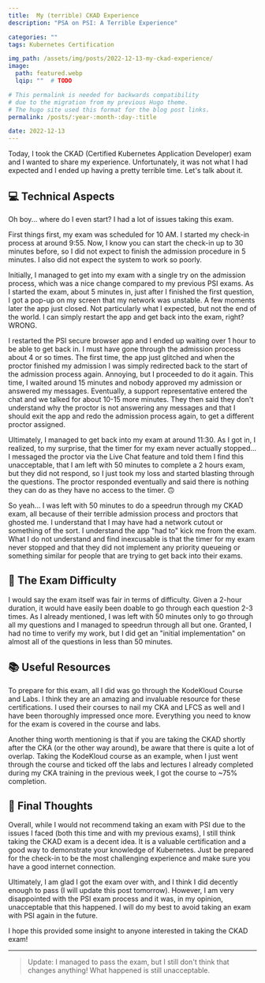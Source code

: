 ```yaml
---
title:  My (terrible) CKAD Experience
description: "PSA on PSI: A Terrible Experience"

categories: ""
tags: Kubernetes Certification

img_path: /assets/img/posts/2022-12-13-my-ckad-experience/
image:
  path: featured.webp
  lqip: ""  # TODO

# This permalink is needed for backwards compatibility 
# due to the migration from my previous Hugo theme.
# The hugo site used this format for the blog post links.
permalink: /posts/:year-:month-:day-:title

date: 2022-12-13
---
```


Today, I took the CKAD (Certified Kubernetes Application Developer) exam and I wanted to share my experience. Unfortunately, it was not what I had expected and I ended up having a pretty terrible time. Let's talk about it.

## 💻 Technical Aspects

Oh boy... where do I even start? I had a lot of issues taking this exam.

First things first, my exam was scheduled for 10 AM. I started my check-in process at around 9:55. Now, I know you can start the check-in up to 30 minutes before, so I did not expect to finish the admission procedure in 5 minutes. I also did not expect the system to work so poorly.

Initially, I managed to get into my exam with a single try on the admission process, which was a nice change compared to my previous PSI exams. As I started the exam, about 5 minutes in, just after I finished the first question, I got a pop-up on my screen that my network was unstable. A few moments later the app just closed. Not particularly what I expected, but not the end of the world. I can simply restart the app and get back into the exam, right? WRONG.

I restarted the PSI secure browser app and I ended up waiting over 1 hour to be able to get back in. I must have gone through the admission process about 4 or so times. The first time, the app just glitched and when the proctor finished my admission I was simply redirected back to the start of the admission process again. Annoying, but I proceeded to do it again. This time, I waited around 15 minutes and nobody approved my admission or answered my messages. Eventually, a support representative entered the chat and we talked for about 10-15 more minutes. They then said they don't understand why the proctor is not answering any messages and that I should exit the app and redo the admission process again, to get a different proctor assigned.

Ultimately, I managed to get back into my exam at around 11:30. As I got in, I realized, to my surprise, that the timer for my exam never actually stopped... I messaged the proctor via the Live Chat feature and told them I find this unacceptable, that I am left with 50 minutes to complete a 2 hours exam, but they did not respond, so I just took my loss and started blasting through the questions. The proctor responded eventually and said there is nothing they can do as they have no access to the timer. 🙃

So yeah... I was left with 50 minutes to do a speedrun through my CKAD exam, all because of their terrible admission process and proctors that ghosted me. I understand that I may have had a network cutout or something of the sort. I understand the app "had to" kick me from the exam. What I do not understand and find inexcusable is that the timer for my exam never stopped and that they did not implement any priority queueing or something similar for people that are trying to get back into their exams.

## 📝 The Exam Difficulty

I would say the exam itself was fair in terms of difficulty. Given a 2-hour duration, it would have easily been doable to go through each question 2-3 times. As I already mentioned, I was left with 50 minutes only to go through all my questions and I managed to speedrun through all but one. Granted, I had no time to verify my work, but I did get an "initial implementation" on almost all of the questions in less than 50 minutes.

## 📚 Useful Resources

To prepare for this exam, all I did was go through the KodeKloud Course and Labs. I think they are an amazing and invaluable resource for these certifications. I used their courses to nail my CKA and LFCS as well and I have been thoroughly impressed once more. Everything you need to know for the exam is covered in the course and labs.

Another thing worth mentioning is that if you are taking the CKAD shortly after the CKA (or the other way around), be aware that there is quite a lot of overlap. Taking the KodeKloud course as an example, when I just went through the course and ticked off the labs and lectures I already completed during my CKA training in the previous week, I got the course to ~75% completion.

## 💭 Final Thoughts

Overall, while I would not recommend taking an exam with PSI due to the issues I faced (both this time and with my previous exams), I still think taking the CKAD exam is a decent idea. It is a valuable certification and a good way to demonstrate your knowledge of Kubernetes. Just be prepared for the check-in to be the most challenging experience and make sure you have a good internet connection.

Ultimately, I am glad I got the exam over with, and I think I did decently enough to pass (I will update this post tomorrow). However, I am very disappointed with the PSI exam process and it was, in my opinion, unacceptable that this happened. I will do my best to avoid taking an exam with PSI again in the future.

I hope this provided some insight to anyone interested in taking the CKAD exam!

---

> Update: I managed to pass the exam, but I still don't think that changes anything! What happened is still unacceptable.

